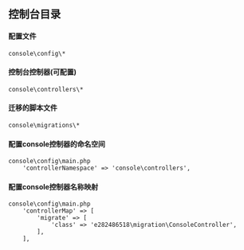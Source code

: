 ## 控制台目录

#### 配置文件
    console\config\*

#### 控制台控制器(可配置)
    console\controllers\*

#### 迁移的脚本文件
    console\migrations\*


#### 配置console控制器的命名空间
    console\config\main.php
        'controllerNamespace' => 'console\controllers',

#### 配置console控制器名称映射
    console\config\main.php
        'controllerMap' => [
            'migrate' => [
                'class' => 'e282486518\migration\ConsoleController',
            ],
        ],



